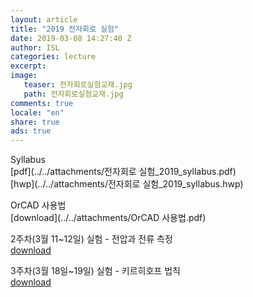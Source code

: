 ```yaml
---
layout: article
title: "2019 전자회로 실험"
date: 2019-03-08 14:27:40 Z
author: ISL
categories: lecture
excerpt: 
image:
   teaser: 전자회로실험교재.jpg
   path: 전자회로실험교재.jpg
comments: true
locale: "en"
share: true
ads: true
--- 
```


Syllabus  
[pdf](../../attachments/전자회로 실험_2019_syllabus.pdf)   
[hwp](../../attachments/전자회로 실험_2019_syllabus.hwp)

OrCAD 사용법  
[download](../../attachments/OrCAD 사용법.pdf)

2주차(3월 11~12일) 실험 - 전압과 전류 측정  
[download](../../attachments/2주차_실험_공지.pdf)

3주차(3월 18일~19일) 실험 - 키르히호프 법칙  
[download](../../attachments/3주차_실험_공지.pdf)
